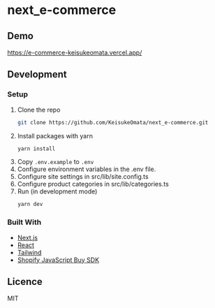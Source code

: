# next_e-commerce

## Demo

https://e-commerce-keisukeomata.vercel.app/

## Development

### Setup

1. Clone the repo
   ```sh
   git clone https://github.com/KeisukeOmata/next_e-commerce.git
   ```
2. Install packages with yarn
   ```sh
   yarn install
   ```
3. Copy `.env.example` to `.env`
4. Configure environment variables in the .env file.
5. Configure site settings in src/lib/site.config.ts
6. Configure product categories in src/lib/categories.ts
7. Run (in development mode)
   ```sh
   yarn dev
   ```

### Built With

- [Next.js](https://nextjs.org/)
- [React](https://reactjs.org/)
- [Tailwind](https://tailwindcss.com/)
- [Shopify JavaScript Buy SDK](https://shopify.github.io/js-buy-sdk/)

## Licence

MIT

